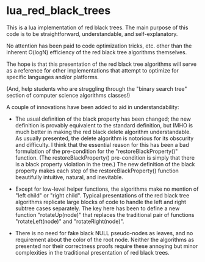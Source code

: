 lua_red_black_trees
===================
This is a lua implementation of red black trees.  The main purpose of this
code is to be straightforward, understandable, and self-explanatory.

No attention has been paid to code optimization tricks, etc. other than the
inherent O(logN) efficiency of the red black tree algorithms themselves.

The hope is that this presentation of the red black tree algorithms will
serve as a reference for other implementations that attempt to optimize
for specific languages and/or platforms.

(And, help students who are struggling through the "binary search tree"
section of computer science algorithms classes!)

A couple of innovations have been added to aid in understandability:

 - The usual definition of the black property has been changed; the
   new definition is provably equivalent to the standard definition,
   but IMHO is much better in making the red black delete algorithm
   understandable.  As usually presented, the delete algorithm
   is notorious for its obscurity and difficulty.  I think that the
   essential reason for this has been a bad formulation of the pre-condition
   for the "restoreBlackProperty()" function.  (The restoreBlackProperty()
   pre-condition is simply that there is a black property violation
   in the tree.)  The new definition of the black property makes each
   step of the restoreBlackProperty() function beautifully intuitive,
   natural, and inevitable.

 - Except for low-level helper functions, the algorithms make no mention
   of "left child" or "right child".  Typical presentations of the
   red black tree algorithms replicate large blocks of code to handle
   the left and right subtree cases separately.  The key here has been
   to define a new function "rotateUp(node)" that replaces the traditional
   pair of functions "rotateLeft(node)" and "rotateRight(node)".

 - There is no need for fake black NULL pseudo-nodes as leaves, and no
   requirement about the color of the root node.  Neither the algorithms
   as presented nor their correctness proofs require these annoying
   but minor complexities in the traditional presentation of red black trees.
